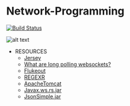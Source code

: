 # Network-Programming

[![Build Status](https://travis-ci.org/joemccann/dillinger.svg?branch=master)](https://travis-ci.org/joemccann/dillinger)

![alt text](https://www.linuxfoundation.org/wp-content/uploads/2017/11/cog_bg_networking.jpg)

- RESOURCES
  * [Jersey](https://eclipse-ee4j.github.io/jersey/)
  * [What are long polling websockets?](https://stackoverflow.com/questions/11077857/what-are-long-polling-websockets-server-sent-events-sse-and-comet/12855533#12855533)
  * [Flukeout](http://flukeout.github.io/)
  * [REGEXR](https://regexr.com/) 
  * [ApacheTomcat](https://tomcat.apache.org/download-80.cgi)
  * [Javax.ws.rs.jar](https://jar-download.com/artifacts/javax.ws.rs)
  * [JsonSimple.jar](http://www.java2s.com/Code/Jar/j/Downloadjsonsimple111jar.htm)

